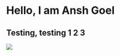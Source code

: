 # Hello, I am Ansh Goel
## Testing, testing 1 2 3
![](https://komarev.com/ghpvc/?username=ATamblingPoder)
